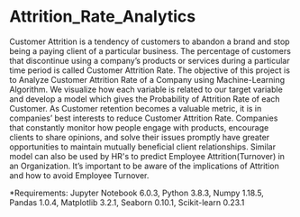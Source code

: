 # Attrition_Rate_Analytics

Customer Attrition is a tendency of customers to abandon a brand and stop being a paying client of a particular business. The percentage of customers that discontinue using a company’s products or services during a particular time period is called Customer Attrition Rate.
The objective of this project is to Analyze Customer Attrition Rate of a Company using Machine-Learning Algorithm. We visualize how each variable is related to our target variable and develop a model which gives the Probability of Attrition Rate of each Customer.
As Customer retention becomes a valuable metric, it is in companies’ best interests to reduce Customer Attrition Rate. Companies that constantly monitor how people engage with products, encourage clients to share opinions, and solve their issues promptly have greater opportunities to maintain mutually beneficial client relationships.
Similar model can also be used by HR's to predict Employee Attrition(Turnover) in an Organization. It’s important to be aware of the implications of Attrition and how to avoid Employee Turnover.

*Requirements: Jupyter Notebook 6.0.3, Python 3.8.3, Numpy 1.18.5, Pandas 1.0.4, Matplotlib 3.2.1, Seaborn 0.10.1, Scikit-learn 0.23.1
